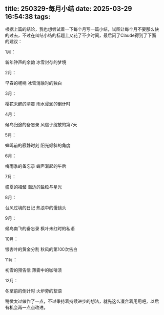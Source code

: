 title: 250329-每月小结
date: 2025-03-29 16:54:38
tags:
---

根据上篇的结论，我也想尝试着一下每个月写一篇小结，试图让每个月不要那么快的过去，不过在纠结小结的标题上又花了不少时间，最后问了Claude得到了下面的建议：

1月：

新年钟声的余韵
冰雪封存的梦境


2月：

早春的呢喃
冰雪消融时的独白

3月：

樱花未醒的清晨
雨水浸润的倒计时

4月：

候鸟归途的备忘录
风信子绽放的第7天

5月：

蝉鸣前的寂静时刻
阳光倾斜的角度

6月：

梅雨季的备忘录
蝉声渐起的午后

7月：

盛夏的褶皱
海边的盐粒与星光

8月：

台风过境的日记
热浪中的慢镜头

9月：

候鸟南飞的备忘录
枫叶未红时的私语

10月：

银杏叶的黄金分割
秋风的第100次告白

11月：

初雪的预告信
薄雾中的咖啡渍

12月：

冬至前的倒计时
火炉旁的絮语

稍微太过做作了一点，不过秉持着持续进步的想法，就先这么凑合着用用吧，以后有机会再一点点改进。